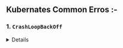 ## Kubernates Common Erros :-

### 1. `CrashLoopBackOff`

<details>

The `CrashLoopBackOff` status in Kubernetes indicates that a container in a Pod is repeatedly failing and being restarted by the kubelet. Here's a breakdown of the issue:

### What is `CrashLoopBackOff`?

- **Definition**: `CrashLoopBackOff` is a status indicating that a container in a Pod has failed to start correctly and is continuously crashing and being restarted by Kubernetes.
- **Behavior**: When a container crashes, Kubernetes will try to restart it. If the container fails repeatedly, Kubernetes applies an increasing backoff interval between restart attempts to avoid overwhelming the system.

### Common Causes

1. **Application Errors**: The application inside the container might be failing due to bugs, misconfigurations, or other runtime issues.
2. **Configuration Issues**: Incorrect configuration files, environment variables, or secrets might be causing the container to fail.
3. **Resource Limits**: The container might be exceeding resource limits like CPU or memory, leading to crashes.
4. **Dependency Failures**: The container might be dependent on other services or containers that are not available or functioning correctly.
5. **Incorrect Start Command**: The entry point or command defined for the container might be incorrect or failing.

### Troubleshooting Steps

1. **Check Logs**: Use `kubectl logs <pod-name> -c <container-name>` to view the logs and identify the cause of the crash.
   
   **Example**:
   ```bash
   kubectl logs my-pod -c my-container
   ```

2. **Describe Pod**: Use `kubectl describe pod <pod-name>` to get detailed information about the Pod and look for events or error messages.

   **Example**:
   ```bash
   kubectl describe pod my-pod
   ```

3. **Verify Configuration**: Ensure that all configuration files, environment variables, and secrets are correctly set up.

4. **Check Resource Limits**: Ensure that the resource limits and requests for the container are set appropriately and that the container is not being killed due to exceeding these limits.

5. **Inspect Docker Image**: Make sure the Docker image used for the container is built correctly and that it can run without issues in isolation.

6. **Adjust Restart Policy**: Review and adjust the restart policy or backoff settings if necessary, although this is usually a temporary solution while resolving the root cause.


</details>
